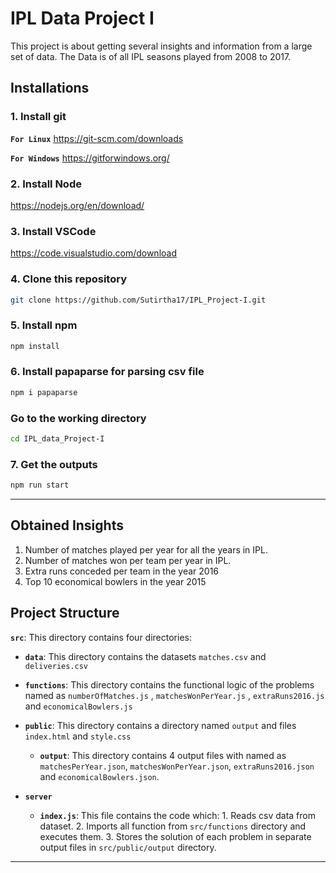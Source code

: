 # IPL Data Project I

This project is about getting several insights and information from a large set of data. The Data is of all IPL seasons played from 2008 to 2017.

## Installations

### 1. Install git

**`For Linux`** <https://git-scm.com/downloads>

**`For Windows`** <https://gitforwindows.org/>

### 2. Install Node

<https://nodejs.org/en/download/>

### 3. Install VSCode

<https://code.visualstudio.com/download>

### 4. Clone this repository

```sh
git clone https://github.com/Sutirtha17/IPL_Project-I.git
```

### 5. Install npm

```sh
npm install
```

### 6. Install papaparse for parsing csv file

```sh
npm i papaparse
```

### Go to the working directory

```sh
cd IPL_data_Project-I
```

### 7. Get the outputs

```sh
npm run start
```

---

## Obtained Insights

1. Number of matches played per year for all the years in IPL.
2. Number of matches won per team per year in IPL.
3. Extra runs conceded per team in the year 2016
4. Top 10 economical bowlers in the year 2015

## Project Structure

**`src`**: This directory contains four directories:

- **`data`**: This directory contains the datasets `matches.csv` and `deliveries.csv`

- **`functions`**: This directory contains the functional logic of the problems named as `numberOfMatches.js` , `matchesWonPerYear.js` , `extraRuns2016.js` and `economicalBowlers.js`

- **`public`**: This directory contains a directory named `output` and files `index.html` and `style.css`

  - **`output`**: This directory contains 4 output files with named as `matchesPerYear.json`, `matchesWonPerYear.json`, `extraRuns2016.json` and `economicalBowlers.json`.

- **`server`**

  - **`index.js`**: This file contains the code which: 1. Reads csv data from dataset. 2. Imports all function from `src/functions` directory and executes them. 3. Stores the solution of each problem in separate output files in `src/public/output` directory.

---

